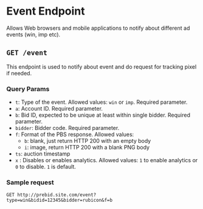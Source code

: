 # Event Endpoint

Allows Web browsers and mobile applications to notify about different ad events (win, imp etc).

## `GET /event` 

This endpoint is used to notify about event and do request for tracking pixel if needed.

### Query Params

- `t`: Type of the event. Allowed values: `win` or `imp`. Required parameter.
- `a`: Account ID. Required parameter.
- `b`: Bid ID, expected to be unique at least within single bidder. Required parameter.
- `bidder`: Bidder code. Required parameter.
- `f`: Format of the PBS response. Allowed values:
  - `b`: blank, just return HTTP 200 with an empty body
  - `i`: image, return HTTP 200 with a blank PNG body
- `ts`: auction timestamp
- `x` : Disables or enables analytics. Allowed values: `1` to enable analytics or `0` to disable. `1` is default.
### Sample request

`GET http://prebid.site.com/event?type=win&bidid=12345&bidder=rubicon&f=b`